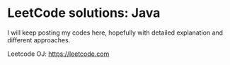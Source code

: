 # LeetCode solutions: Java

I will keep posting my codes here, hopefully with detailed explanation and different approaches.  

Leetcode OJ: <https://leetcode.com>
